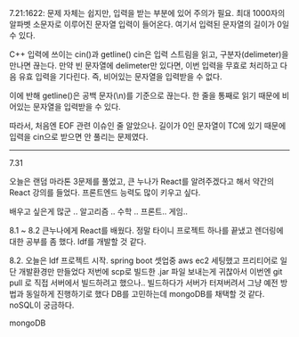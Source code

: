 
7.21:1622: 문제 자체는 쉽지만, 입력을 받는 부분에 있어 주의가 필요.
최대 1000자의 알파벳 소문자로 이루어진 문자열 입력이 들어온다.
여기서 입력된 문자열의 길이가 0일 수 있다.

C++ 입력에 쓰이는 cin()과 getline()
cin은 입력 스트림을 읽고, 구분자(delimeter)을 만나면 끊는다. 만약 빈 문자열에 delimeter만 있다면, 이번 입력을 무효로 처리하고 다음 유효 입력을 기다린다. 즉, 비어있는 문자열을 입력받을 수 없다.

이에 반해 getline()은 공백 문자(\\n)를 기준으로 끊는다. 한 줄을 통째로 읽기 때문에 비어있는 문자열을 입력받을 수 있다.

따라서, 처음엔 EOF 관련 이슈인 줄 알았으나. 길이가 0인 문자열이 TC에 있기 때문에 입력을 cin으로 받으면 안 풀리는 문제였다.

 - - -

7.31

오늘은 랜덤 마라톤 3문제를 풀었고, 큰 누나가 React를 알려주겠다고 해서 약간의 React 강의를 들었다. 프론트엔드 능력도 많이 키우고 싶다.

배우고 싶은게 많군 .. 알고리즘 .. 수학 .. 프론트.. 게임..


8.1 ~ 8.2
큰누나에게 React를 배웠다. 정말 타이니 프로젝트 하나를 끝냈고 렌더링에 대한 공부를 좀 했다.
ldf를 개발할 것 같다. 



8.2.
오늘은 ldf 프로젝트 시작. spring boot 셋업중
aws ec2 세팅했고 프리티어로 일단 개발환경만 만들었다
저번에 scp로 빌드한 .jar 파일 보내는게 귀찮아서 이번엔 git pull 로 직접 서버에서 빌드하려고 했으나..
빌드하다가 서버가 터져버려서 그냥 예전 방법과 동일하게 진행하기로 했다
DB를 고민하는데 mongoDB를 채택할 것 같다. noSQL이 궁금하다.


mongoDB

